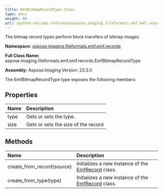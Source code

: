 ```yaml
---
title: EmfBitmapRecordType Class
type: docs
weight: 80
url: /python-net/api-reference/aspose.imaging.fileformats.emf.emf.records/emfbitmaprecordtype/
---
```


The bitmap record types perform block transfers of bitmap images.

**Namespace:** [aspose.imaging.fileformats.emf.emf.records](/imaging/python-net/api-reference/aspose.imaging.fileformats.emf.emf.records/)

**Full Class Name:** aspose.imaging.fileformats.emf.emf.records.EmfBitmapRecordType

**Assembly:**  Aspose.Imaging Version: 23.3.0

The EmfBitmapRecordType type exposes the following members:
## **Properties**
|**Name**|**Description**|
| :- | :- |
|type|Gets or sets the type.|
|size|Gets or sets the size of the record|
## **Methods**
|**Name**|**Description**|
| :- | :- |
|create_from_record(source)|Initializes a new instance of the [EmfRecord](/imaging/python-net/api-reference/aspose.imaging.fileformats.emf.emf.records/emfrecord/) class.|
|create_from_type(type)|Initializes a new instance of the [EmfRecord](/imaging/python-net/api-reference/aspose.imaging.fileformats.emf.emf.records/emfrecord/) class.|
